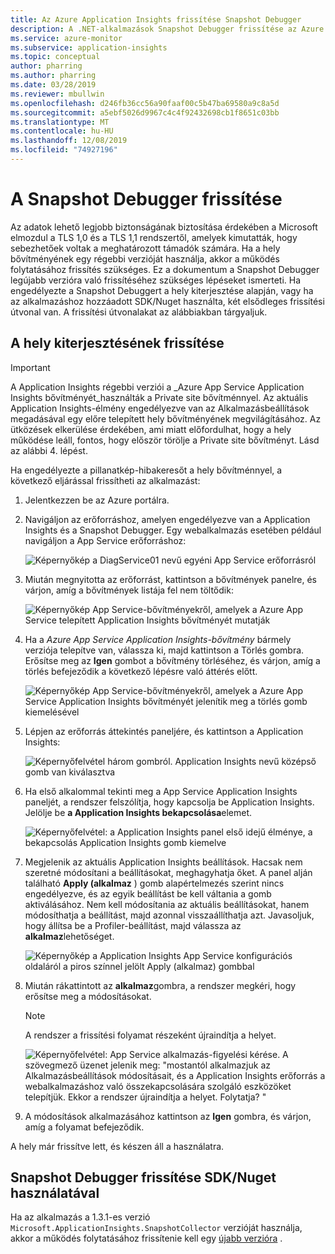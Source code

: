 ```yaml
---
title: Az Azure Application Insights frissítése Snapshot Debugger
description: A .NET-alkalmazások Snapshot Debugger frissítése az Azure App Services legújabb verziójára vagy Nuget-csomagokon keresztül
ms.service: azure-monitor
ms.subservice: application-insights
ms.topic: conceptual
author: pharring
ms.author: pharring
ms.date: 03/28/2019
ms.reviewer: mbullwin
ms.openlocfilehash: d246fb36cc56a90faaf00c5b47ba69580a9c8a5d
ms.sourcegitcommit: a5ebf5026d9967c4c4f92432698cb1f8651c03bb
ms.translationtype: MT
ms.contentlocale: hu-HU
ms.lasthandoff: 12/08/2019
ms.locfileid: "74927196"
---
```

# <a name="upgrading-the-snapshot-debugger"></a>A Snapshot Debugger frissítése

Az adatok lehető legjobb biztonságának biztosítása érdekében a Microsoft elmozdul a TLS 1,0 és a TLS 1,1 rendszertől, amelyek kimutatták, hogy sebezhetőek voltak a meghatározott támadók számára. Ha a hely bővítményének egy régebbi verzióját használja, akkor a működés folytatásához frissítés szükséges. Ez a dokumentum a Snapshot Debugger legújabb verzióra való frissítéséhez szükséges lépéseket ismerteti. Ha engedélyezte a Snapshot Debuggert a hely kiterjesztése alapján, vagy ha az alkalmazáshoz hozzáadott SDK/Nuget használta, két elsődleges frissítési útvonal van. A frissítési útvonalakat az alábbiakban tárgyaljuk. 

## <a name="upgrading-the-site-extension"></a>A hely kiterjesztésének frissítése

> [!IMPORTANT]
> A Application Insights régebbi verziói a _Azure App Service Application Insights bővítményét_használták a Private site bővítménnyel. Az aktuális Application Insights-élmény engedélyezve van az Alkalmazásbeállítások megadásával egy előre telepített hely bővítményének megvilágításához.
> Az ütközések elkerülése érdekében, ami miatt előfordulhat, hogy a hely működése leáll, fontos, hogy először törölje a Private site bővítményt. Lásd az alábbi 4. lépést.

Ha engedélyezte a pillanatkép-hibakeresőt a hely bővítménnyel, a következő eljárással frissítheti az alkalmazást:

1. Jelentkezzen be az Azure portálra.
2. Navigáljon az erőforráshoz, amelyen engedélyezve van a Application Insights és a Snapshot Debugger. Egy webalkalmazás esetében például navigáljon a App Service erőforráshoz:

   ![Képernyőkép a DiagService01 nevű egyéni App Service erőforrásról](./media/snapshot-debugger-upgrade/app-service-resource.png)

3. Miután megnyitotta az erőforrást, kattintson a bővítmények panelre, és várjon, amíg a bővítmények listája fel nem töltődik:

   ![Képernyőkép App Service-bővítményekről, amelyek a Azure App Service telepített Application Insights bővítményét mutatják](./media/snapshot-debugger-upgrade/application-insights-site-extension-to-be-deleted.png)

4. Ha a _Azure App Service Application Insights-bővítmény_ bármely verziója telepítve van, válassza ki, majd kattintson a Törlés gombra. Erősítse meg az **Igen** gombot a bővítmény törléséhez, és várjon, amíg a törlés befejeződik a következő lépésre való áttérés előtt.

   ![Képernyőkép App Service-bővítményekről, amelyek a Azure App Service Application Insights bővítményét jelenítik meg a törlés gomb kiemelésével](./media/snapshot-debugger-upgrade/application-insights-site-extension-delete.png)

5. Lépjen az erőforrás áttekintés paneljére, és kattintson a Application Insights:

   ![Képernyőfelvétel három gombról. Application Insights nevű középső gomb van kiválasztva](./media/snapshot-debugger-upgrade/application-insights-button.png)

6. Ha első alkalommal tekinti meg a App Service Application Insights paneljét, a rendszer felszólítja, hogy kapcsolja be Application Insights. Jelölje be **a Application Insights bekapcsolása**elemet.
 
   ![Képernyőfelvétel: a Application Insights panel első idejű élménye, a bekapcsolás Application Insights gomb kiemelve](./media/snapshot-debugger-upgrade/turn-on-application-insights.png)

7. Megjelenik az aktuális Application Insights beállítások. Hacsak nem szeretné módosítani a beállításokat, meghagyhatja őket. A panel alján található **Apply (alkalmaz** ) gomb alapértelmezés szerint nincs engedélyezve, és az egyik beállítást be kell váltania a gomb aktiválásához. Nem kell módosítania az aktuális beállításokat, hanem módosíthatja a beállítást, majd azonnal visszaállíthatja azt. Javasoljuk, hogy állítsa be a Profiler-beállítást, majd válassza az **alkalmaz**lehetőséget.

   ![Képernyőkép a Application Insights App Service konfigurációs oldaláról a piros színnel jelölt Apply (alkalmaz) gombbal](./media/snapshot-debugger-upgrade/view-application-insights-data.png)

8. Miután rákattintott az **alkalmaz**gombra, a rendszer megkéri, hogy erősítse meg a módosításokat.

    > [!NOTE]
    > A rendszer a frissítési folyamat részeként újraindítja a helyet.

   ![Képernyőfelvétel: App Service alkalmazás-figyelési kérése. A szövegmező üzenet jelenik meg: "mostantól alkalmazjuk az Alkalmazásbeállítások módosításait, és a Application Insights erőforrás a webalkalmazáshoz való összekapcsolására szolgáló eszközöket telepítjük. Ekkor a rendszer újraindítja a helyet. Folytatja? "](./media/snapshot-debugger-upgrade/apply-monitoring-settings.png)

9. A módosítások alkalmazásához kattintson az **Igen** gombra, és várjon, amíg a folyamat befejeződik.

A hely már frissítve lett, és készen áll a használatra.

## <a name="upgrading-snapshot-debugger-using-sdknuget"></a>Snapshot Debugger frissítése SDK/Nuget használatával

Ha az alkalmazás a 1.3.1-es verzió `Microsoft.ApplicationInsights.SnapshotCollector` verzióját használja, akkor a működés folytatásához frissítenie kell egy [újabb verzióra](https://www.nuget.org/packages/Microsoft.ApplicationInsights.SnapshotCollector) .
